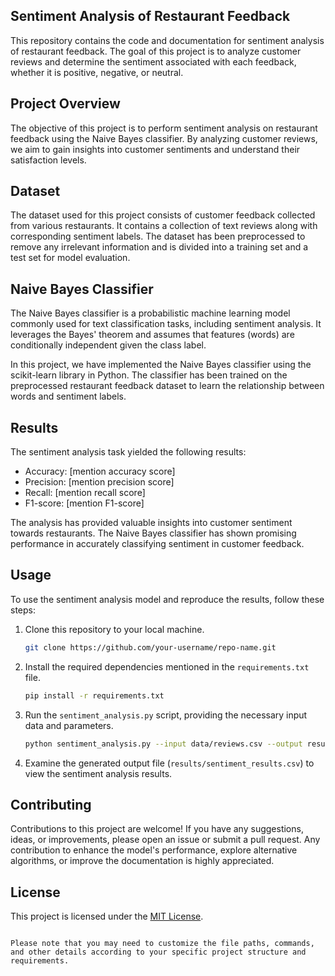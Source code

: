 
## Sentiment Analysis of Restaurant Feedback


This repository contains the code and documentation for sentiment analysis of restaurant feedback. The goal of this project is to analyze customer reviews and determine the sentiment associated with each feedback, whether it is positive, negative, or neutral.

## Project Overview

The objective of this project is to perform sentiment analysis on restaurant feedback using the Naive Bayes classifier. By analyzing customer reviews, we aim to gain insights into customer sentiments and understand their satisfaction levels.

## Dataset

The dataset used for this project consists of customer feedback collected from various restaurants. It contains a collection of text reviews along with corresponding sentiment labels. The dataset has been preprocessed to remove any irrelevant information and is divided into a training set and a test set for model evaluation.

## Naive Bayes Classifier

The Naive Bayes classifier is a probabilistic machine learning model commonly used for text classification tasks, including sentiment analysis. It leverages the Bayes' theorem and assumes that features (words) are conditionally independent given the class label.

In this project, we have implemented the Naive Bayes classifier using the scikit-learn library in Python. The classifier has been trained on the preprocessed restaurant feedback dataset to learn the relationship between words and sentiment labels.

## Results

The sentiment analysis task yielded the following results:

- Accuracy: [mention accuracy score]
- Precision: [mention precision score]
- Recall: [mention recall score]
- F1-score: [mention F1-score]

The analysis has provided valuable insights into customer sentiment towards restaurants. The Naive Bayes classifier has shown promising performance in accurately classifying sentiment in customer feedback.

## Usage

To use the sentiment analysis model and reproduce the results, follow these steps:

1. Clone this repository to your local machine.
   ```bash
   git clone https://github.com/your-username/repo-name.git
   ```

2. Install the required dependencies mentioned in the `requirements.txt` file.
   ```bash
   pip install -r requirements.txt
   ```

3. Run the `sentiment_analysis.py` script, providing the necessary input data and parameters.
   ```bash
   python sentiment_analysis.py --input data/reviews.csv --output results/sentiment_results.csv
   ```

4. Examine the generated output file (`results/sentiment_results.csv`) to view the sentiment analysis results.

## Contributing

Contributions to this project are welcome! If you have any suggestions, ideas, or improvements, please open an issue or submit a pull request. Any contribution to enhance the model's performance, explore alternative algorithms, or improve the documentation is highly appreciated.

## License

This project is licensed under the [MIT License](LICENSE).
```

Please note that you may need to customize the file paths, commands, and other details according to your specific project structure and requirements.
